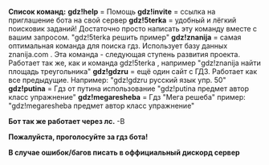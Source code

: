 **Список команд:**
**gdz!help** = Помощь
**gdz!invite** = ссылка на приглашение бота на свой сервер
**gdz!5terka** = удобный и лёгкий поисковик заданий! Достаточно просто написать эту команду вместе с вашим запросом. "gdz!5terka решить пример"
**gdz!znanija** = самая оптимальная команда для поиска гдз. Использует базу данных znanija.com . Эта команда - следующая ступень развития проекта. Работает так же, как и команда gdz!5terka , например "gdz!znanija найти площадь треугольника"
**gdz!gdzru** = ещё один сайт с ГДЗ. Работает как все предыдущие. Например: "gdz!gdzru русский язык упр. 50"
**gdz!putina** = Гдз от путина использование "gdz!putina предмет автор класс упражнение"
**gdz!megaresheba** = Гдз "Мега решеба" пример: "gdz!megaresheba предмет автор класс упражнение"

**Бот так же работает через лс.**
-В

**Пожалуйста, проголосуйте за гдз бота!**

**В случае ошибок/багов писать в оффициальный дискорд сервер**
